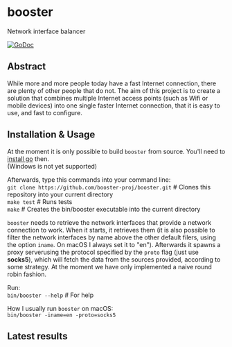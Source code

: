 # booster
Network interface balancer

[![GoDoc](https://godoc.org/github.com/booster-proj/booster?status.svg)](https://godoc.org/github.com/booster-proj/booster)

## Abstract
While more and more people today have a fast Internet connection, there are plenty of other people that do not. The aim of this project is to create a solution that combines multiple Internet access points (such as Wifi or mobile devices) into one single faster Internet connection, that it is easy to use, and fast to configure.

## Installation & Usage
At the moment it is only possible to build `booster` from source. You'll need to [install go](https://golang.org/doc/install) then.  
(Windows is not yet supported)
  
Afterwards, type this commands into your command line:  
`git clone https://github.com/booster-proj/booster.git` # Clones this repository into your current directory  
`make test` # Runs tests  
`make` # Creates the bin/booster executable into the current directory  

`booster` needs to retrieve the network interfaces that provide a network connection to work. When it starts, it retrieves them (it is also possible to filter the network interfaces by name above the other default filers, using the option `iname`. On macOS I always set it to "en"). Afterwards it spawns a proxy serverusing the protocol specified by the `proto` flag (just use **socks5**), which will fetch the data from the sources provided, according to some strategy. At the moment we have only implemented a naive round robin fashion.  
  
Run:  
`bin/booster --help` # For help  
  
How I usually run `booster` on macOS:  
`bin/booster -iname=en -proto=socks5`  

## Latest results


